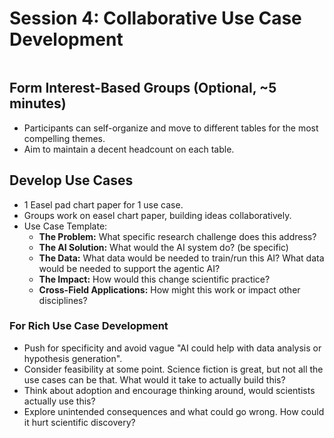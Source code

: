 # Session 4: Collaborative Use Case Development

```{include} ../timers/timer-25-minutes.md

```

## Form Interest-Based Groups (Optional, ~5 minutes)

- Participants can self-organize and move to different tables for the most
  compelling themes.
- Aim to maintain a decent headcount on each table.

## Develop Use Cases

- 1 Easel pad chart paper for 1 use case.
- Groups work on easel chart paper, building ideas collaboratively.
- Use Case Template:
  - **The Problem:** What specific research challenge does this address?
  - **The AI Solution:** What would the AI system do? (be specific)
  - **The Data:** What data would be needed to train/run this AI? What data
    would be needed to support the agentic AI?
  - **The Impact:** How would this change scientific practice?
  - **Cross-Field Applications:** How might this work or impact other
    disciplines?

### For Rich Use Case Development

- Push for specificity and avoid vague "AI could help with data analysis or
  hypothesis generation".
- Consider feasibility at some point. Science fiction is great, but not all the
  use cases can be that. What would it take to actually build this?
- Think about adoption and encourage thinking around, would scientists actually
  use this?
- Explore unintended consequences and what could go wrong. How could it hurt
  scientific discovery?
